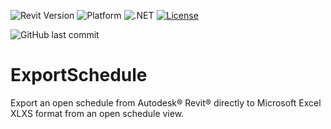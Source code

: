 ![Revit Version](https://img.shields.io/badge/Revit%20Version-2018_--_2023-blue.svg)
![Platform](https://img.shields.io/badge/Platform-Windows-blue.svg)
![.NET](https://img.shields.io/badge/.NET-4.6.1_--_4.8-blue.svg)
[![License](http://img.shields.io/:License-MIT-blue.svg)](http://opensource.org/licenses/MIT)

![GitHub last commit](https://img.shields.io/github/last-commit/russgreen/ExportSchedule)

# ExportSchedule
Export an open schedule from Autodesk® Revit® directly to Microsoft Excel XLXS format from an open schedule view.
